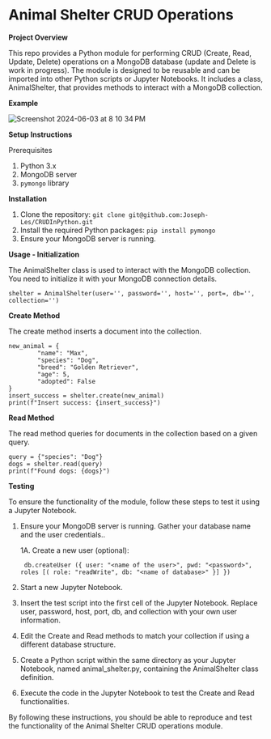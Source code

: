 # Animal Shelter CRUD Operations

**Project Overview**

This repo provides a Python module for performing CRUD (Create, Read, Update, Delete) operations on a MongoDB database (update and Delete is work in progress). The module is designed to be reusable and can be imported into other Python scripts or Jupyter Notebooks. It includes a class, AnimalShelter, that provides methods to interact with a MongoDB collection.

**Example**

![Screenshot 2024-06-03 at 8 10 34 PM](https://github.com/Joseph-Les/CRUDInPython/assets/84045743/ce8ed756-0001-4742-91d9-a8bc731ed39f)


**Setup Instructions**

Prerequisites
1. Python 3.x
2. MongoDB server
3. `pymongo` library

**Installation**
1. Clone the repository:
	```git clone git@github.com:Joseph-Les/CRUDInPython.git```
2. Install the required Python packages:
	```pip install pymongo```
3. Ensure your MongoDB server is running.


**Usage - Initialization**

The AnimalShelter class is used to interact with the MongoDB collection. You need to initialize it with your MongoDB connection details.

	shelter = AnimalShelter(user='', password='', host='', port=, db='', collection='')

**Create Method**

The create method inserts a document into the collection.
	
	new_animal = {
    		"name": "Max",
    		"species": "Dog",
    		"breed": "Golden Retriever",
    		"age": 5,
    		"adopted": False
	}
	insert_success = shelter.create(new_animal)
	print(f"Insert success: {insert_success}")

**Read Method**

The read method queries for documents in the collection based on a given query.

	query = {"species": "Dog"}
	dogs = shelter.read(query)
	print(f"Found dogs: {dogs}")

**Testing**

To ensure the functionality of the module, follow these steps to test it using a Jupyter Notebook.

1. Ensure your MongoDB server is running. Gather your database name and the user credentials..
   
	1A. Create a new user (optional):

    	db.createUser ({ user: "<name of the user>", pwd: "<password>", roles [( role: "readWrite", db: "<name of database>" }] })
   
2. Start a new Jupyter Notebook.
3. Insert the test script into the first cell of the Jupyter Notebook. Replace user, password, host, port, db, and collection with your own user information.
4. Edit the Create and Read methods to match your collection if using a different database structure.
5. Create a Python script within the same directory as your Jupyter Notebook, named animal_shelter.py, containing the AnimalShelter class definition.
6. Execute the code in the Jupyter Notebook to test the Create and Read functionalities.

By following these instructions, you should be able to reproduce and test the functionality of the Animal Shelter CRUD operations module.
